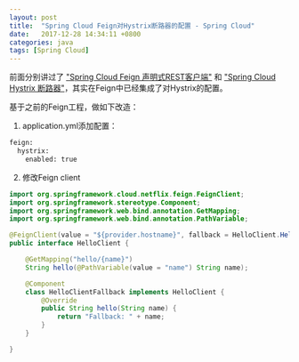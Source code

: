 ```yaml
---
layout: post
title:  "Spring Cloud Feign对Hystrix断路器的配置 - Spring Cloud"
date:   2017-12-28 14:34:11 +0800
categories: java
tags: [Spring Cloud]
---
```


前面分别讲过了 ["Spring Cloud Feign 声明式REST客户端"](spring-cloud-feign-getting-started.html "Spring Cloud Feign 声明式REST客户端") 和 ["Spring Cloud Hystrix 断路器"](spring-cloud-hystrix-getting-started.html "Spring Cloud Hystrix 断路器")，其实在Feign中已经集成了对Hystrix的配置。

基于之前的Feign工程，做如下改造：

1. application.yml添加配置：

```xml
feign:
  hystrix:
    enabled: true
```

2. 修改Feign client

```java
import org.springframework.cloud.netflix.feign.FeignClient;
import org.springframework.stereotype.Component;
import org.springframework.web.bind.annotation.GetMapping;
import org.springframework.web.bind.annotation.PathVariable;

@FeignClient(value = "${provider.hostname}", fallback = HelloClient.HelloClientFallback.class)
public interface HelloClient {

    @GetMapping("hello/{name}")
    String hello(@PathVariable(value = "name") String name);

    @Component
    class HelloClientFallback implements HelloClient {
        @Override
        public String hello(String name) {
            return "Fallback: " + name;
        }
    }

}
```

